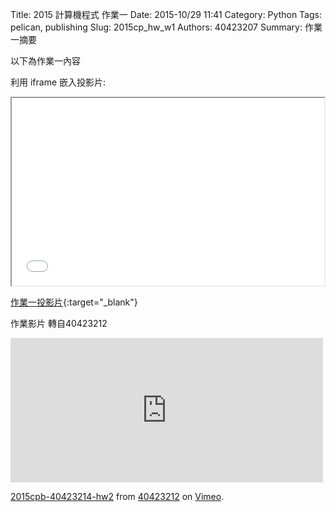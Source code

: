 Title: 2015 計算機程式 作業一
Date: 2015-10/29 11:41
Category: Python
Tags: pelican, publishing
Slug: 2015cp_hw_w1
Authors: 40423207
Summary: 作業一摘要

以下為作業一內容

利用 iframe 嵌入投影片:

<iframe src="40423214_cp_w1_p.html" width="500" height="300"></iframe>

[作業一投影片](40423214_cp_w1p.html){:target="_blank"}

作業影片
轉自40423212
<iframe src="https://player.vimeo.com/video/144870435" width="500" height="231" frameborder="0" webkitallowfullscreen mozallowfullscreen allowfullscreen></iframe> <p><a href="https://vimeo.com/144870435">2015cpb-40423214-hw2</a> from <a href="https://vimeo.com/user45523667">40423212</a> on <a href="https://vimeo.com">Vimeo</a>.</p>